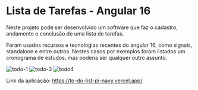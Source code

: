 # Lista de Tarefas - Angular 16

Neste projeto pode ser desenvolvido um software que faz o cadastro, andamento e conclusão de uma lista de tarefas.

Foram usados recursos e tecnologias recentes do angular 16, como signals, standalone e entre outros.
Nestes casos por exemplos foram listados um cronograma de estudos, mas poderia ser qualquer outro assunto.

![todo-1](https://github.com/JamesCode-Ts/To-do-List/assets/63932833/508b20f6-f178-4766-9491-24a1f15c4d5e)
![todo-3](https://github.com/JamesCode-Ts/To-do-List/assets/63932833/218c7160-184b-498c-bea8-f6a6be83c45b)
![todo4](https://github.com/JamesCode-Ts/To-do-List/assets/63932833/5520c4b5-3103-4f25-adae-09bb4bfb3317)


Link da aplicação:
https://to-do-list-pi-navy.vercel.app/





